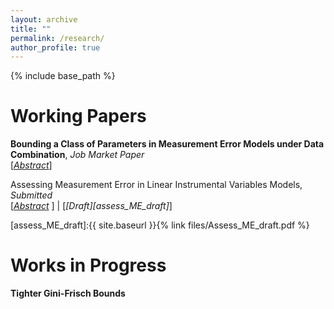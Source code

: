 ```yaml
---
layout: archive
title: ""
permalink: /research/
author_profile: true
---
```


{% include base_path %}

# Working Papers

**Bounding a Class of Parameters in Measurement Error Models under Data Combination**,  *Job Market Paper* <br/>
[<a href="#"  onclick="visib('jmp'); return false;"><em>Abstract</em></a>] 

<div id="jmp" style="display: none; padding: 5px">
Validation data that includes both the measurements and the true values provides an effective way to address measurement error. However, obtaining this data can be challenging due to issues related to data collection and matching. This paper studies measurement error models when the measurement and the true value are observed in two different datasets that cannot be matched. We consider a class of parameters that are essential for understanding (non-classical) measurement error and derive their bounds by solving linear programming problems. Our framework allows for an extensive set of identifying assumptions, ensuring flexible structures for the measurement error. We demonstrate our approach using two unmatched datasets: one with reported welfare benefits and the other with actual benefits.
</div>


Assessing Measurement Error in Linear Instrumental Variables Models,  *Submitted* <br/>
[<a href="#"  onclick="visib('assess_ME'); return false;"><em>Abstract</em></a> ] | [<em>[Draft][assess_ME_draft]</em>]

<div id="assess_ME" style="display: none; padding: 5px">
  In linear regression analysis, it is common to use instruments to address measurement error in the regressor. However, bias can still arise if the measurement error correlates with either the true variable, other regressors, or the instrument. This paper develops a sensitivity analysis framework for linear instrumental variables (IV) models that accounts for such concerns. We establish bounds for the parameter of interest using a set of sensitivity parameters that restrict the consistent deviations of the measurement from the true variable.  We illustrate our methods in an empirical study that uses twins data to analyze the effect of schooling level on wages.
</div>

[assess_ME_draft]:{{ site.baseurl }}{% link files/Assess_ME_draft.pdf %}

#  Works in Progress

**Tighter Gini-Frisch Bounds**


<script>
function visib(id){
  var el = document.getElementById(id);
  if (!el) return;
  el.style.display = (el.style.display === 'none' || el.style.display === '') ? 'block' : 'none';
}
</script>

